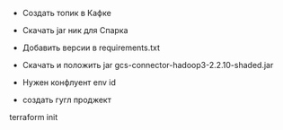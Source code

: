

- Создать топик в Кафке
- Скачать jar ник для Спарка
- Добавить версии в requirements.txt
- Скачать и положить jar  gcs-connector-hadoop3-2.2.10-shaded.jar
- Нужен конфлуент env id

- создать гугл проджект


terraform init

